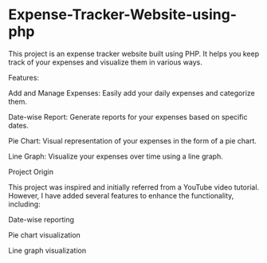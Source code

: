 # Expense-Tracker-Website-using-php

This project is an expense tracker website built using PHP. It helps you keep track of your expenses and visualize them in various ways.

Features:

Add and Manage Expenses: Easily add your daily expenses and categorize them.

Date-wise Report: Generate reports for your expenses based on specific dates.

Pie Chart: Visual representation of your expenses in the form of a pie chart.

Line Graph: Visualize your expenses over time using a line graph.


Project Origin

This project was inspired and initially referred from a YouTube video tutorial. However, I have added several features to enhance the functionality, including:

Date-wise reporting

Pie chart visualization

Line graph visualization
